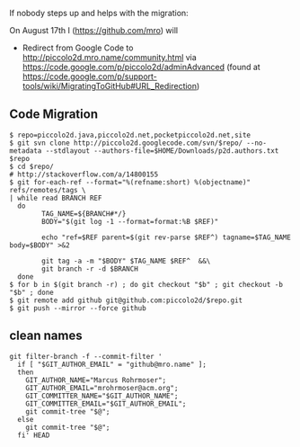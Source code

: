 If nobody steps up and helps with the migration:

On August 17th I (https://github.com/mro) will

- Redirect from Google Code to http://piccolo2d.mro.name/community.html via https://code.google.com/p/piccolo2d/adminAdvanced (found at https://code.google.com/p/support-tools/wiki/MigratingToGitHub#URL_Redirection)

## Code Migration

    $ repo=piccolo2d.java,piccolo2d.net,pocketpiccolo2d.net,site
    $ git svn clone http://piccolo2d.googlecode.com/svn/$repo/ --no-metadata --stdlayout --authors-file=$HOME/Downloads/p2d.authors.txt $repo
    $ cd $repo/
    # http://stackoverflow.com/a/14800155
    $ git for-each-ref --format="%(refname:short) %(objectname)" refs/remotes/tags \
    | while read BRANCH REF
      do
            TAG_NAME=${BRANCH#*/}
            BODY="$(git log -1 --format=format:%B $REF)"

            echo "ref=$REF parent=$(git rev-parse $REF^) tagname=$TAG_NAME body=$BODY" >&2

            git tag -a -m "$BODY" $TAG_NAME $REF^  &&\
            git branch -r -d $BRANCH
      done
    $ for b in $(git branch -r) ; do git checkout "$b" ; git checkout -b "$b" ; done 
    $ git remote add github git@github.com:piccolo2d/$repo.git
    $ git push --mirror --force github

## clean names

    git filter-branch -f --commit-filter '
      if [ "$GIT_AUTHOR_EMAIL" = "github@mro.name" ];
      then
        GIT_AUTHOR_NAME="Marcus Rohrmoser";
        GIT_AUTHOR_EMAIL="mrohrmoser@acm.org";
        GIT_COMMITTER_NAME="$GIT_AUTHOR_NAME";
        GIT_COMMITTER_EMAIL="$GIT_AUTHOR_EMAIL";
        git commit-tree "$@";
      else
        git commit-tree "$@";
      fi' HEAD
